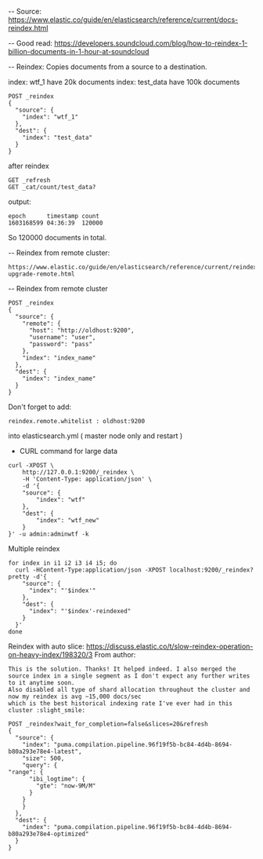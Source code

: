 -- Source: https://www.elastic.co/guide/en/elasticsearch/reference/current/docs-reindex.html

-- Good read: https://developers.soundcloud.com/blog/how-to-reindex-1-billion-documents-in-1-hour-at-soundcloud

-- Reindex: Copies documents from a source to a destination.

index: wtf_1 have 20k documents
index: test_data have 100k documents

```
POST _reindex 
{
  "source": {
    "index": "wtf_1"
  },
  "dest": {
    "index": "test_data"
  }
}
```

after reindex
```
GET _refresh
GET _cat/count/test_data?
```

output:
```
epoch      timestamp count
1603168599 04:36:39  120000
```

So 120000 documents in total.


-- Reindex from remote cluster:
```
https://www.elastic.co/guide/en/elasticsearch/reference/current/reindex-upgrade-remote.html
```


-- Reindex from remote cluster
```
POST _reindex
{
  "source": {
    "remote": {
      "host": "http://oldhost:9200",
      "username": "user",
      "password": "pass"
    },
    "index": "index_name"
  },
  "dest": {
    "index": "index_name"
  }
}
```
Don't forget to add: 
```
reindex.remote.whitelist : oldhost:9200
```

into elasticsearch.yml ( master node only and restart )


- CURL command for large data
```
curl -XPOST \
    http://127.0.0.1:9200/_reindex \
    -H 'Content-Type: application/json' \
    -d '{
    "source": {
        "index": "wtf"
    },
    "dest": {
        "index": "wtf_new"
    }
}' -u admin:adminwtf -k
```

Multiple reindex
```
for index in i1 i2 i3 i4 i5; do
  curl -HContent-Type:application/json -XPOST localhost:9200/_reindex?pretty -d'{
    "source": {
      "index": "'$index'"
    },
    "dest": {
      "index": "'$index'-reindexed"
    }
  }'
done
```

Reindex with auto slice:
https://discuss.elastic.co/t/slow-reindex-operation-on-heavy-index/198320/3
From author:
```
This is the solution. Thanks! It helped indeed. I also merged the source index in a single segment as I don't expect any further writes to it anytime soon. 
Also disabled all type of shard allocation throughout the cluster and now my reindex is avg ~15,000 docs/sec 
which is the best historical indexing rate I've ever had in this cluster :slight_smile:
```

```
POST _reindex?wait_for_completion=false&slices=20&refresh
{
  "source": {
    "index": "puma.compilation.pipeline.96f19f5b-bc84-4d4b-8694-b80a293e78e4-latest",
    "size": 500,
    "query": {
"range": {
      "ibi_logtime": {
        "gte": "now-9M/M"
      }
    }
    }
  },
  "dest": {
    "index": "puma.compilation.pipeline.96f19f5b-bc84-4d4b-8694-b80a293e78e4-optimized"
  }
}
```
